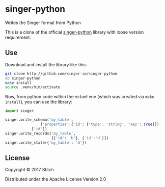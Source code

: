 singer-python
=============

Writes the Singer format from Python

This is a clone of the official [singer-python](https://github.com/singer-io/singer-python) library with loose version requirement.

Use
---

Download and install the library like this:

```bash
git clone http://github.com/singer-io/singer-python
cd singer-python
make install
source .venv/bin/activate
```

Now, from python code within the virtuel env (which was created via
`make install`), you can use the library:

```python
import singer

singer.write_schema('my_table',
	            {'properties':{'id': {'type': 'string', 'key': True}}},
		    ['id'])
singer.write_records('my_table',
                     [{'id': 'b'}, {'id':'d'}])
singer.write_state({'my_table': 'd'})
```


License
-------

Copyright © 2017 Stitch

Distributed under the Apache License Version 2.0
